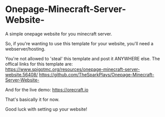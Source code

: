 # Onepage-Minecraft-Server-Website-
A simple onepage website for you minecraft server.

So, if you're wanting to use this template for your website, you'll need a webserver/hosting.

You're not allowed to 'steal' this template and post it ANYWHERE else.
The offical links for this template are:
  https://www.spigotmc.org/resources/onepage-minecraft-server-website.56408/
  https://github.com/TheSparkPlays/Onepage-Minecraft-Server-Website-
  
And for the live demo:
  https://orecraft.io

That's basically it for now.

Good luck with setting up your website!
